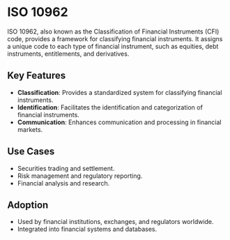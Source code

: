 # ISO 10962

ISO 10962, also known as the Classification of Financial Instruments (CFI) code, provides a framework for classifying financial instruments. It assigns a unique code to each type of financial instrument, such as equities, debt instruments, entitlements, and derivatives.

## Key Features

- **Classification**: Provides a standardized system for classifying financial instruments.
- **Identification**: Facilitates the identification and categorization of financial instruments.
- **Communication**: Enhances communication and processing in financial markets.

## Use Cases

- Securities trading and settlement.
- Risk management and regulatory reporting.
- Financial analysis and research.

## Adoption

- Used by financial institutions, exchanges, and regulators worldwide.
- Integrated into financial systems and databases.
